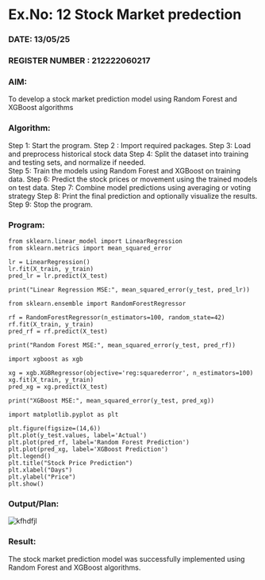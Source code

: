 # Ex.No: 12  Stock Market predection
### DATE:  13/05/25                                                                   
### REGISTER NUMBER : 212222060217
### AIM: 
To develop a stock market prediction model using Random Forest and XGBoost algorithms
###  Algorithm:
Step 1:  Start the program.
Step 2 : Import required packages.
Step 3:  Load and preprocess historical stock data 
Step 4:  Split the dataset into training and testing sets, and normalize if needed.  
Step 5:  Train the models using Random Forest and XGBoost on training data.
Step 6:  Predict the stock prices or movement using the trained models on test data.
Step 7:  Combine model predictions using averaging or voting strategy
Step 8:  Print the final prediction and optionally visualize the results.
Step 9:  Stop the program.
### Program:
```
from sklearn.linear_model import LinearRegression
from sklearn.metrics import mean_squared_error

lr = LinearRegression()
lr.fit(X_train, y_train)
pred_lr = lr.predict(X_test)

print("Linear Regression MSE:", mean_squared_error(y_test, pred_lr))

from sklearn.ensemble import RandomForestRegressor

rf = RandomForestRegressor(n_estimators=100, random_state=42)
rf.fit(X_train, y_train)
pred_rf = rf.predict(X_test)

print("Random Forest MSE:", mean_squared_error(y_test, pred_rf))

import xgboost as xgb

xg = xgb.XGBRegressor(objective='reg:squarederror', n_estimators=100)
xg.fit(X_train, y_train)
pred_xg = xg.predict(X_test)

print("XGBoost MSE:", mean_squared_error(y_test, pred_xg))

import matplotlib.pyplot as plt

plt.figure(figsize=(14,6))
plt.plot(y_test.values, label='Actual')
plt.plot(pred_rf, label='Random Forest Prediction')
plt.plot(pred_xg, label='XGBoost Prediction')
plt.legend()
plt.title("Stock Price Prediction")
plt.xlabel("Days")
plt.ylabel("Price")
plt.show()
```
### Output/Plan:
![kfhdfjl](https://github.com/user-attachments/assets/8b9c4458-5438-4c6f-a8a7-144302223f48)


### Result:
The stock market prediction model was successfully implemented using Random Forest and XGBoost algorithms.
